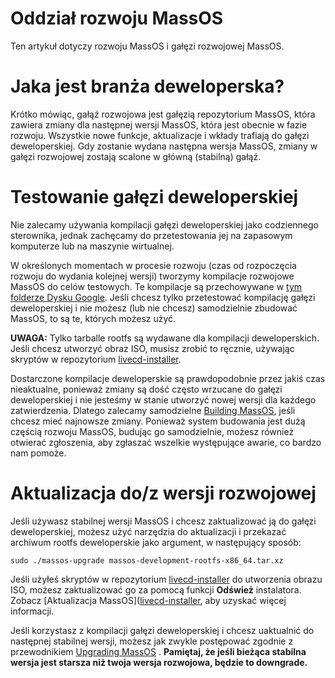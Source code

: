 # Oddział rozwoju MassOS
Ten artykuł dotyczy rozwoju MassOS i gałęzi rozwojowej MassOS.
# Jaka jest branża deweloperska?
Krótko mówiąc, gałąź rozwojowa jest gałęzią repozytorium MassOS, która zawiera zmiany dla następnej wersji MassOS, która jest obecnie w fazie rozwoju. Wszystkie nowe funkcje, aktualizacje i wkłady trafiają do gałęzi deweloperskiej. Gdy zostanie wydana następna wersja MassOS, zmiany w gałęzi rozwojowej zostają scalone w główną (stabilną) gałąź.
# Testowanie gałęzi deweloperskiej
Nie zalecamy używania kompilacji gałęzi deweloperskiej jako codziennego sterownika, jednak zachęcamy do przetestowania jej na zapasowym komputerze lub na maszynie wirtualnej.

W określonych momentach w procesie rozwoju (czas od rozpoczęcia rozwoju do wydania kolejnej wersji) tworzymy kompilacje rozwojowe MassOS do celów testowych. Te kompilacje są przechowywane w [tym folderze Dysku Google](https://go.thesonicmaster.net/qk9). Jeśli chcesz tylko przetestować kompilację gałęzi deweloperskiej i nie możesz (lub nie chcesz) samodzielnie zbudować MassOS, to są te, których możesz użyć.

**UWAGA:** Tylko tarballe rootfs są wydawane dla kompilacji deweloperskich. Jeśli chcesz utworzyć obraz ISO, musisz zrobić to ręcznie, używając skryptów w repozytorium [livecd-installer](https://github.com/MassOS-Linux/livecd-installer).

Dostarczone kompilacje deweloperskie są prawdopodobnie przez jakiś czas nieaktualne, ponieważ zmiany są dość często wrzucane do gałęzi deweloperskiej i nie jesteśmy w stanie utworzyć nowej wersji dla każdego zatwierdzenia. Dlatego zalecamy samodzielne [Building MassOS](https://github.com/MassOS-Linux/MassOS/wiki/Building-MassOS), jeśli chcesz mieć najnowsze zmiany. Ponieważ system budowania jest dużą częścią rozwoju MassOS, budując go samodzielnie, możesz również otwierać zgłoszenia, aby zgłaszać wszelkie występujące awarie, co bardzo nam pomoże.
# Aktualizacja do/z wersji rozwojowej
Jeśli używasz stabilnej wersji MassOS i chcesz zaktualizować ją do gałęzi deweloperskiej, możesz użyć narzędzia do aktualizacji i przekazać archiwum rootfs deweloperskie jako argument, w następujący sposób:
```
sudo ./massos-upgrade massos-development-rootfs-x86_64.tar.xz
```
Jeśli użyłeś skryptów w repozytorium [livecd-installer](https://github.com/MassOS-Linux/livecd-installer) do utworzenia obrazu ISO, możesz zaktualizować go za pomocą funkcji **Odśwież** instalatora. Zobacz [Aktualizacja MassOS]([livecd-installer](https://github.com/MassOS-Linux/MassOS/wiki/Upgrading-MassOS), aby uzyskać więcej informacji.

Jeśli korzystasz z kompilacji gałęzi deweloperskiej i chcesz uaktualnić do następnej stabilnej wersji, możesz jak zwykle postępować zgodnie z przewodnikiem [Upgrading MassOS](https://github.com/MassOS-Linux/MassOS/wiki/Upgrading-MassOS) . **Pamiętaj, że jeśli bieżąca stabilna wersja jest starsza niż twoja wersja rozwojowa, będzie to downgrade.**
